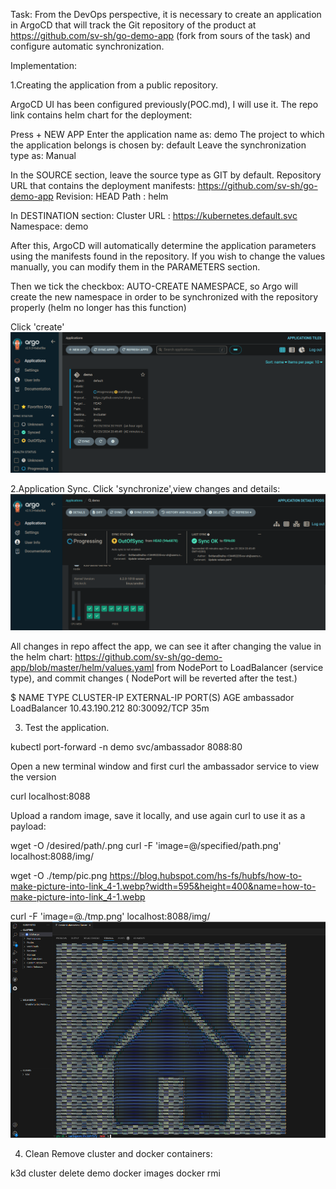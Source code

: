 Task:
From the DevOps perspective, it is necessary to create an application in ArgoCD that will track the Git repository of the product at https://github.com/sv-sh/go-demo-app (fork from sours of the task) and configure automatic synchronization.

Implementation:

1.Creating the application from a public repository.

ArgoCD UI has been configured previously(POC.md), I will use it.
The repo link  contains helm chart for the deployment:

Press + NEW APP
Enter the application name as: demo
The project to which the application belongs is chosen by: default
Leave the synchronization type as: Manual

In the SOURCE section, leave the source type as GIT by default.
Repository URL that contains the deployment manifests: https://github.com/sv-sh/go-demo-app 
Revision: HEAD
Path : helm 

In DESTINATION section:
Cluster URL : https://kubernetes.default.svc
Namespace: demo 

After this, ArgoCD will automatically determine the application parameters using the manifests found in the repository. If you wish to change the values manually, you can modify them in the PARAMETERS section.

Then we tick the checkbox: AUTO-CREATE NAMESPACE, so Argo will create the new namespace in order to be synchronized with the repository properly (helm no longer has this function)

Click 'create'
![app_create](picture/created_demo.png)

2.Application Sync.
Click 'synchronize',view changes and details:
![sync](picture/sync.png)

All changes in repo affect the app, we can see it  after changing the value in the helm chart:
https://github.com/sv-sh/go-demo-app/blob/master/helm/values.yaml
from NodePort to LoadBalancer (service type), and commit changes ( NodePort will be reverted after the test.)

$ NAME               TYPE           CLUSTER-IP      EXTERNAL-IP   PORT(S)             AGE
ambassador         LoadBalancer   10.43.190.212   <pending>     80:30092/TCP          35m

3. Test the application.

kubectl port-forward -n demo svc/ambassador 8088:80

Open a new terminal window and first curl the ambassador service to view the version

curl localhost:8088

Upload a random image, save it locally, and  use again curl to use it as a payload:

wget -O /desired/path/.png <image-link>
curl -F 'image=@/specified/path.png' localhost:8088/img/

wget -O ./temp/pic.png https://blog.hubspot.com/hs-fs/hubfs/how-to-make-picture-into-link_4-1.webp?width=595&height=400&name=how-to-make-picture-into-link_4-1.webp

curl -F 'image=@./tmp.png' localhost:8088/img/
![result](picture/result.png)

4. Clean
Remove cluster and docker containers:

k3d cluster delete demo
docker images
docker rmi <listed container IDs>









